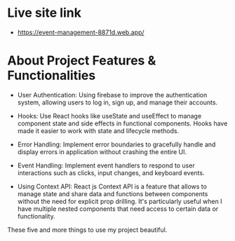 # Live site link
- https://event-management-8871d.web.app/


# About Project Features & Functionalities

- User Authentication: Using firebase to improve the authentication system, allowing users to log in, sign up, and manage their accounts.

- Hooks: Use React hooks like useState and useEffect to manage component state and side effects in functional components. Hooks have made it easier to work with state and lifecycle methods.

- Error Handling: Implement error boundaries to gracefully handle and display errors in application without crashing the entire UI.

- Event Handling: Implement event handlers to respond to user interactions such as clicks, input changes, and keyboard events.

- Using Context API: React js Context API is a feature that allows to manage state and share data and functions between components without the need for explicit prop drilling. It's particularly useful when I have multiple nested components that need access to certain data or functionality.


These five and more things to use my project beautiful. 
